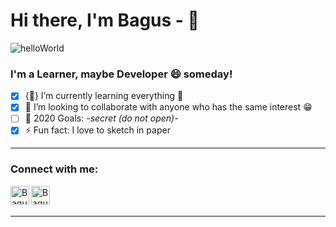 <!--
**bagusrizkis/bagusrizkis** is a ✨ _special_ ✨ repository because its `README.md` (this file) appears on your GitHub profile.

Here are some ideas to get you started:

- 🔭 I’m currently working on ...
- 🌱 I’m currently learning ...
- 👯 I’m looking to collaborate on ...
- 🤔 I’m looking for help with ...
- 💬 Ask me about ...
- 📫 How to reach me: ...
- 😄 Pronouns: ...
- ⚡ Fun fact: ...
-->

# Hi there, I'm Bagus - 👋


![helloWorld](https://user-images.githubusercontent.com/24768394/90315897-300d3500-df49-11ea-8efb-6ac2b44f1ea8.gif)

### I'm a Learner, maybe Developer 😄 someday!

- [x] {🌱} I’m currently learning everything 🤣
- [x] 👯 I’m looking to collaborate with anyone who has the same interest 😁
- [ ] 🥅 2020 Goals: *-secret (do not open)-*
- [x] ⚡ Fun fact: I love to sketch in paper 

---

### Connect with me:

[<img align="left" alt="BagusRizkis | Twitter" width="30px" src="https://cdn.jsdelivr.net/npm/simple-icons@v3/icons/twitter.svg" />][twitter]
[<img align="left" alt="BagusRizkis | Instagram" width="30px" src="https://cdn.jsdelivr.net/npm/simple-icons@v3/icons/instagram.svg" />][instagram]

<br />
<br />

---


[twitter]: https://twitter.com/_brizki
[instagram]: https://www.instagram.com/bagusrizki_s/
